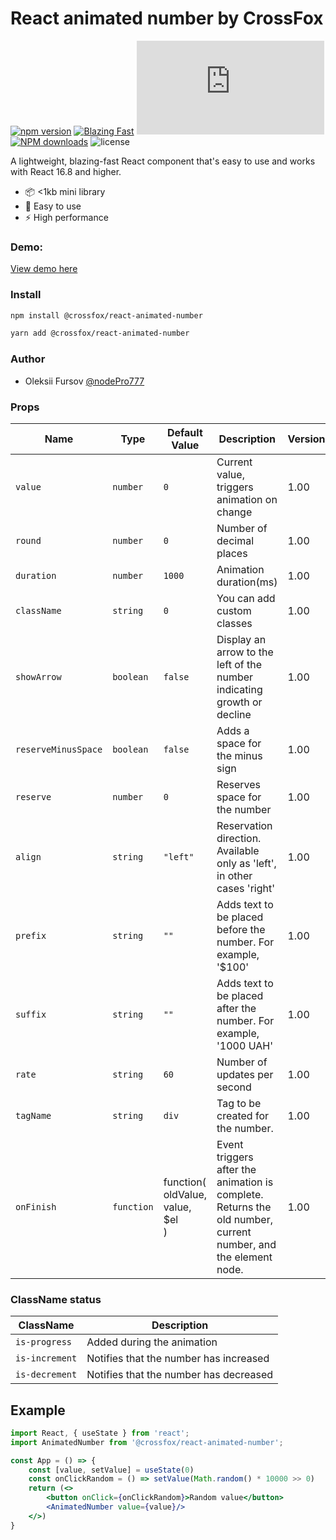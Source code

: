# React animated number by CrossFox

[![npm version](https://badge.fury.io/js/@crossfox%2Freact-animated-number.svg)](https://www.npmjs.com/package/@crossfox/react-animated-number)
[![Blazing Fast](https://badgen.now.sh/badge/speed/blazing%20%F0%9F%94%A5/green)](@crossfox/react-animated-number)
[![gzip size](http://img.badgesize.io/https://unpkg.com/@crossfox/react-animated-number/dist/index.js?compression=gzip)](https://unpkg.com/@crossfox/react-animated-number/dist/index.js)
[![NPM downloads][download-image]][download-url]
![license](https://badgen.now.sh/badge/license/Apache-2.0)

[download-image]: https://img.shields.io/npm/dm/@crossfox/react-animated-number.svg?style=flat-square

[download-url]: https://npmjs.org/package/@crossfox/react-animated-number


A lightweight, blazing-fast React component that's easy to use and works with React 16.8 and higher.

* 📦 <1kb mini library
* 🌟 Easy to use
* ⚡ High performance

### Demo:

[View demo here](https://oleksiifursov.github.io/crossfox-front/build/#/component-animated-number)

### Install

```bash
npm install @crossfox/react-animated-number
```

```bash
yarn add @crossfox/react-animated-number
```

### Author

- Oleksii Fursov [@nodePro777](https://t.me/nodePro777)

### Props

| Name                | Type       | Default Value                                      | Description                                                                                                   | Version |
|---------------------|------------|----------------------------------------------------|---------------------------------------------------------------------------------------------------------------|---------|
| `value`             | `number`   | `0`                                                | Current value, triggers animation on change                                                                   | 1.00    |
| `round`             | `number`   | `0`                                                | Number of decimal places                                                                                      | 1.00    |
| `duration`          | `number`   | `1000`                                             | Animation duration(ms)                                                                                        | 1.00    |	
| `className`         | `string`   | `0`                                                | You can add custom classes                                                                                    | 1.00    |	
| `showArrow`         | `boolean`  | `false`                                            | Display an arrow to the left of the number indicating growth or decline                                       | 1.00    |	
| `reserveMinusSpace` | `boolean`  | `false`                                            | Adds a space for the minus sign                                                                               | 1.00    |	
| `reserve`           | `number`   | `0`                                                | Reserves space for the number                                                                                 | 1.00    |	
| `align`             | `string`   | `"left"`                                           | Reservation direction. Available only as 'left', in other cases 'right'                                       | 1.00    |	
| `prefix`            | `string`   | `""`                                               | Adds text to be placed before the number. For example, '$100'                                                 | 1.00    |	
| `suffix`            | `string`   | `""`                                               | Adds text to be placed after the number. For example, '1000 UAH'                                              | 1.00    |	
| `rate`              | `string`   | `60`                                               | Number of updates per second                                                                                  | 1.00    |
| `tagName`           | `string`   | `div`                                              | Tag to be created for the number.                                                                             | 1.00    |
| `onFinish`          | `function` | function(<br/>oldValue, <br/>value, <br/>$el<br/>) | Event triggers after the animation is complete. Returns the old number, current number, and the element node. | 1.00    |

### ClassName status

| ClassName      | Description                            |
|----------------|----------------------------------------|
| `is-progress`  | Added during the animation             |
| `is-increment` | Notifies that the number has increased |
| `is-decrement` | Notifies that the number has decreased | 

####

## Example

```jsx
import React, { useState } from 'react';
import AnimatedNumber from '@crossfox/react-animated-number';

const App = () => {
	const [value, setValue] = useState(0)
	const onClickRandom = () => setValue(Math.random() * 10000 >> 0)
	return (<>
		<button onClick={onClickRandom}>Random value</button>
		<AnimatedNumber value={value}/>
	</>)
}
```
